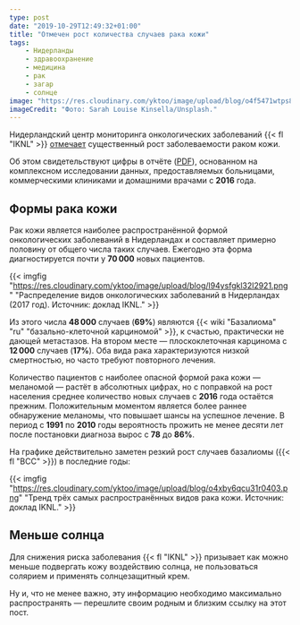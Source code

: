 ```yaml
---
type: post
date: "2019-10-29T12:49:32+01:00"
title: "Отмечен рост количества случаев рака кожи"
tags:
    - Нидерланды
    - здравоохранение
    - медицина
    - рак
    - загар
    - солнце
image: "https://res.cloudinary.com/yktoo/image/upload/blog/o4f5471wtps81491.jpg"
imageCredit: "Фото: Sarah Louise Kinsella/Unsplash."
---
```


Нидерландский центр мониторинга онкологических заболеваний {{< fl "IKNL" >}} [отмечает](https://www.iknl.nl/over-iknl/nieuws/nieuws-detail/2019/10/29/steeds-vaker-huidkanker-nationaal-plan-nodig) существенный рост заболеваемости раком кожи.

<!--more-->

Об этом свидетельствуют цифры в отчёте ([PDF](https://www.iknl.nl/docs/default-source/PDF_Docs/iknl_huidkanker-in-nl_rapport_nkr.pdf?sfvrsn=2)), основанном на комплексном исследовании данных, предоставляемых больницами, коммерческими клиниками и домашними врачами с **2016** года.

## Формы рака кожи

Рак кожи является наиболее распространённой формой онкологических заболеваний в Нидерландах и составляет примерно половину от общего числа таких случаев. Ежегодно эта форма диагностируется почти у **70 000** новых пациентов.

{{< imgfig "https://res.cloudinary.com/yktoo/image/upload/blog/l94ysfgkl32l2921.png" "Распределение видов онкологических заболеваний в Нидерландах (2017 год). Источник: доклад IKNL." >}}

Из этого числа **48 000** случаев (**69%**) являются {{< wiki "Базалиома" "ru" "базально-клеточной карциномой" >}}, к счастью, практически не дающей метастазов. На втором месте — плоскоклеточная карцинома с **12 000** случаев (**17%**). Оба вида рака характеризуются низкой смертностью, но часто требуют повторного лечения.

Количество пациентов с наиболее опасной формой рака кожи — меланомой — растёт в абсолютных цифрах, но с поправкой на рост населения среднее количество новых случаев с **2016** года остаётся прежним. Положительным моментом является более раннее обнаружение меланомы, что повышает шансы на успешное лечение. В период с **1991** по **2010** годы вероятность прожить не менее десяти лет после постановки диагноза вырос с **78** до **86%**.

На графике действительно заметен резкий рост случаев базалиомы ({{< fl "BCC" >}}) в последние годы:

{{< imgfig "https://res.cloudinary.com/yktoo/image/upload/blog/o4xby6qcu31r0403.png" "Тренд трёх самых распространённых видов рака кожи. Источник: доклад IKNL." >}}

## Меньше солнца

Для снижения риска заболевания {{< fl "IKNL" >}} призывает как можно меньше подвергать кожу воздействию солнца, не пользоваться солярием и применять солнцезащитный крем.

Ну и, что не менее важно, эту информацию необходимо максимально распространять — перешлите своим родным и близким ссылку на этот пост.
